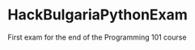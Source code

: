 HackBulgariaPythonExam
======================

First exam for the end of the Programming 101 course
